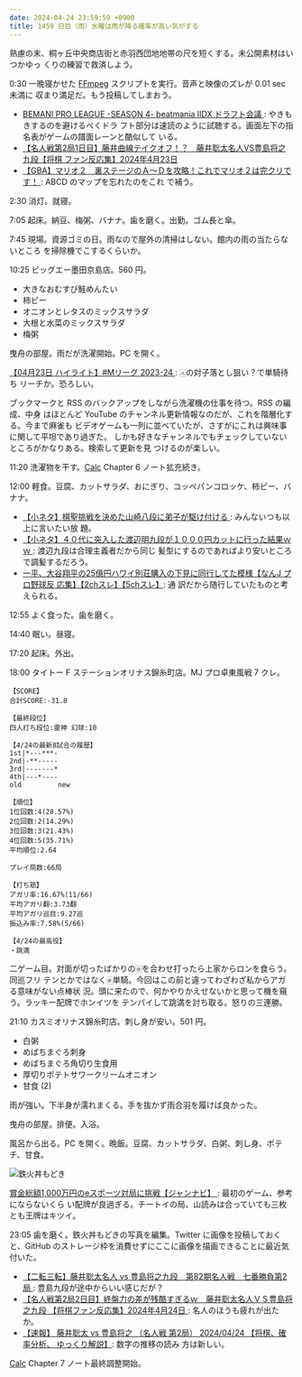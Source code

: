 ```yaml
---
date: 2024-04-24 23:59:59 +0900
title: 1459 日目（雨）水曜は雨が降る確率が高い気がする
---
```


熟慮の末、桐ヶ丘中央商店街と赤羽西団地地帯の尺を短くする。未公開素材はいつかゆっ
くりの練習で救済しよう。

0:30 一晩寝かせた [FFmpeg] スクリプトを実行。音声と映像のズレが 0.01 sec 未満に
収まり満足だ。もう投稿してしまおう。
<blockquote class="twitter-tweet"
  data-conversation="none"
  data-theme="dark" data-media-max-width="480" data-align="center">
<a href="https://twitter.com/showa_yojyo/status/1782796522058596842"></a>
</blockquote>

* [BEMANI PRO LEAGUE -SEASON 4- beatmania IIDX ドラフト会議
  ](https://www.youtube.com/watch?v=4IBp6J7zl6I): やきもきするのを避けるべくドラ
  フト部分は速読のように試聴する。画面左下の指名表がゲームの譜面レーンと酷似して
  いる。
* [【名人戦第2局1日目】藤井曲線テイクオフ！？　藤井聡太名人VS豊島将之九段【将棋
  ファン反応集】2024年4月23日](https://www.youtube.com/watch?v=294uY90LpE8)
* [【GBA】マリオ２　裏ステージのＡ～Ｄを攻略！これでマリオ２は完クリです！
  ](https://www.youtube.com/watch?v=l1FFw5G-jws): ABCD のマップを忘れたのをこれ
  で補う。

2:30 消灯。就寝。

7:05 起床。納豆、梅粥、バナナ。歯を磨く。出勤。ゴム長と傘。

7:45 現場。資源ゴミの日。雨なので屋外の清掃はしない。館内の雨の当たらないところ
を掃除機でこするくらいか。

10:25 ビッグエー墨田京島店。560 円。

* 大きなおむすび鮭めんたい
* 柿ピー
* オニオンとレタスのミックスサラダ
* 大根と水菜のミックスサラダ
* 梅粥

曳舟の部屋。雨だが洗濯開始。PC を開く。

[【04月23日 ハイライト】#Mリーグ 2023-24
](https://www.youtube.com/watch?v=huehMMWC6wc): 🀃の対子落とし狙い？で単騎待ち
リーチか。恐ろしい。

ブックマークと RSS のバックアップをしながら洗濯機の仕事を待つ。RSS の編成、中身
はほとんど YouTube のチャンネル更新情報なのだが、これを階層化する。今まで麻雀も
ビデオゲームも一列に並べていたが、さすがにこれは興味事に関して平坦であり過ぎた。
しかも好きなチャンネルでもチェックしていないところがかなりある。検索して更新を見
つけるのが楽しい。

11:20 洗濯物を干す。[Calc] Chapter 6 ノート拡充続き。

12:00 軽食。豆腐、カットサラダ、おにぎり、コッペパンコロッケ、柿ピー、バナナ。

* [【小ネタ】棋聖挑戦を決めた山崎八段に弟子が駆け付ける
  ](https://www.youtube.com/watch?v=UIO_WGVtC0A): みんないつも以上に言いたい放
  題。
* [【小ネタ】４０代に突入した渡辺明九段が１０００円カットに行った結果ｗｗ
  ](https://www.youtube.com/watch?v=dsywdBVqRI4): 渡辺九段は合理主義者だから同じ
  髪型にするのであればより安いところで調髪するだろう。
* [一平、大谷翔平の25億円ハワイ別荘購入の下見に同行してた模様【なんJ プロ野球反
  応集】【2chスレ】【5chスレ】](https://www.youtube.com/watch?v=M-aza1gBbmw): 通
  訳だから随行していたものと考えられる。

12:55 よく食った。歯を磨く。

14:40 眠い。昼寝。

17:20 起床。外出。

18:00 タイトー F ステーションオリナス錦糸町店。MJ プロ卓東風戦 7 クレ。

```text
【SCORE】
合計SCORE:-31.8

【最終段位】
四人打ち段位:雷神 幻球:10

【4/24の最新8試合の履歴】
1st|*---***-
2nd|-**-----
3rd|-------*
4th|---*----
old         new

【順位】
1位回数:4(28.57%)
2位回数:2(14.29%)
3位回数:3(21.43%)
4位回数:5(35.71%)
平均順位:2.64

プレイ局数:66局

【打ち筋】
アガリ率:16.67%(11/66)
平均アガリ翻:3.73翻
平均アガリ巡目:9.27巡
振込み率:7.58%(5/66)

【4/24の最高役】
・跳満
```

二ゲーム目。対面が切ったばかりの🀅を合わせ打ったら上家からロンを食らう。同巡フリ
テンとかではなく🀅単騎。今回はこの前と違ってわざわざ私からアガる意味がない点棒状
況。頭に来たので、何かやりかえせないかと思って機を窺う。ラッキー配牌でホンイツを
テンパイして跳満を討ち取る。怒りの三連勝。

21:10 カスミオリナス錦糸町店。刺し身が安い。501 円。

* 白粥
* めばちまぐろ刺身
* めばちまぐろ角切り生食用
* 厚切りポテトサワークリームオニオン
* 甘食 (2)

雨が強い。下半身が濡れまくる。手を抜かず雨合羽を履けば良かった。

曳舟の部屋。排便。入浴。

風呂から出る。PC を開く。晩飯。豆腐、カットサラダ、白粥、刺し身、ポテチ、甘食。

![鉄火丼もどき](https://pbs.twimg.com/media/GL75UpdawAA9lvd?format=jpg&name=small)

[賞金総額1,000万円のeスポーツ対局に挑戦【ジャンナビ】
](https://www.youtube.com/watch?v=vCLjQM3-yX8): 最初のゲーム、参考にならないくら
い配牌が良過ぎる。チートイの局、山読みは合っていても三枚とも王牌はキツイ。

23:05 歯を磨く。鉄火丼もどきの写真を編集。Twitter に画像を投稿しておくと、GitHub
のストレージ枠を消費せずにここに画像を描画できることに最近気付いた。

* [【二転三転】藤井聡太名人 vs 豊島将之九段　第82期名人戦　七番勝負第2局
  ](https://www.youtube.com/watch?v=QBoNoVGOhKo): 豊島九段が途中からいい感じだが？
* [【名人戦第2局2日目】終盤力の差が残酷すぎるｗ　藤井聡太名人ＶＳ豊島将之九段
  【将棋ファン反応集】2024年4月24日
  ](https://www.youtube.com/watch?v=ZtBgVLZX7-8): 名人のほうも疲れが出たか。
* [【速報】 藤井聡太 vs 豊島将之 （名人戦 第2局） 2024/04/24 【将棋、確率分析、
  ゆっくり解説】](https://www.youtube.com/watch?v=ZuXUZWqpaHQ): 数字の推移の読み
  方は新しい。

[Calc] Chapter 7 ノート最終調整開始。

[Calc]: https://documentation.libreoffice.org/en/english-documentation/calc/
[FFmpeg]: https://ffmpeg.org/ffmpeg.html
